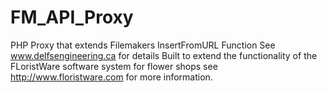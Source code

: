 # FM_API_Proxy
PHP Proxy that extends Filemakers InsertFromURL Function
See www.delfsengineering.ca for details
Built to extend the functionality of the FLoristWare software system for flower shops see http://www.floristware.com for more information.
